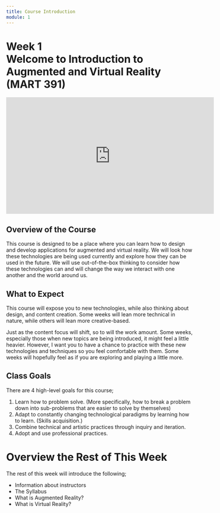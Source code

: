 ```yaml
---
title: Course Introduction
module: 1
---
```


# Week 1<br />Welcome to Introduction to Augmented and Virtual Reality<br />(MART 391)


<iframe width="560" height="315" src="https://www.youtube.com/embed/CsUk1ttFbBM" frameborder="0" allow="accelerometer; autoplay; encrypted-media; gyroscope; picture-in-picture" allowfullscreen></iframe>

## Overview of the Course

This course is designed to be a place where you can learn how to design and develop applications for augmented and virtual reality.  We will look how these technologies are being used currently and explore how they can be used in the future.  We will use out-of-the-box thinking to consider how these technologies can and will change the way we interact with one another and the world around us.  

<!--# INSERT VIDEO HERE-->

## What to Expect

This course will expose you to new technologies, while also thinking about design, and content creation. Some weeks will lean more technical in nature, while others will lean more creative-based.

Just as the content focus will shift, so to will the work amount. Some weeks, especially those when new topics are being introduced, it might feel a little heavier. However, I want you to have a chance to practice with these new technologies and techniques so you feel comfortable with them. Some weeks will hopefully feel as if you are exploring and playing a little more.

<!--# INSERT VIDEO HERE-->

## Class Goals

There are 4 high-level goals for this course;

1. Learn how to problem solve. (More specifically, how to break a problem down into sub-problems that are easier to solve by themselves)
2. Adapt to constantly changing technological paradigms by learning how to learn. (Skills acquisition.)
3. Combine technical and artistic practices through inquiry and iteration.
4. Adopt and use professional practices.

<!--# INSERT VIDEO HERE-->

# Overview the Rest of This Week

The rest of this week will introduce the following;

- Information about instructors
- The Syllabus
- What is Augmented Reality?
- What is Virtual Reality?
